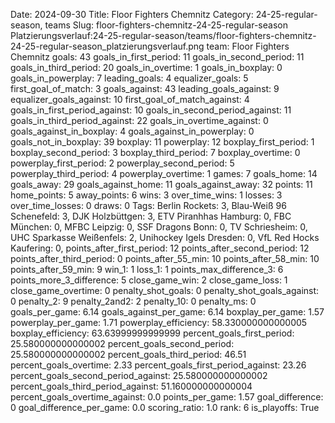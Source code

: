 Date: 2024-09-30
Title: Floor Fighters Chemnitz
Category: 24-25-regular-season, teams
Slug: floor-fighters-chemnitz-24-25-regular-season
Platzierungsverlauf:24-25-regular-season/teams/floor-fighters-chemnitz-24-25-regular-season_platzierungsverlauf.png
team: Floor Fighters Chemnitz
goals: 43
goals_in_first_period: 11
goals_in_second_period: 11
goals_in_third_period: 20
goals_in_overtime: 1
goals_in_boxplay: 0
goals_in_powerplay: 7
leading_goals: 4
equalizer_goals: 5
first_goal_of_match: 3
goals_against: 43
leading_goals_against: 9
equalizer_goals_against: 10
first_goal_of_match_against: 4
goals_in_first_period_against: 10
goals_in_second_period_against: 11
goals_in_third_period_against: 22
goals_in_overtime_against: 0
goals_against_in_boxplay: 4
goals_against_in_powerplay: 0
goals_not_in_boxplay: 39
boxplay: 11
powerplay: 12
boxplay_first_period: 1
boxplay_second_period: 3
boxplay_third_period: 7
boxplay_overtime: 0
powerplay_first_period: 2
powerplay_second_period: 5
powerplay_third_period: 4
powerplay_overtime: 1
games: 7
goals_home: 14
goals_away: 29
goals_against_home: 11
goals_against_away: 32
points: 11
home_points: 5
away_points: 6
wins: 3
over_time_wins: 1
losses: 3
over_time_losses: 0
draws: 0
Tags:  Berlin Rockets: 3,  Blau-Weiß 96 Schenefeld: 3,  DJK Holzbüttgen: 3,  ETV Piranhhas Hamburg: 0,  FBC München: 0,  MFBC Leipzig: 0,  SSF Dragons Bonn: 0,  TV Schriesheim: 0,  UHC Sparkasse Weißenfels: 2,  Unihockey Igels Dresden: 0,  VfL Red Hocks Kaufering: 0,
points_after_first_period: 12
points_after_second_period: 12
points_after_third_period: 0
points_after_55_min: 10
points_after_58_min: 10
points_after_59_min: 9
win_1: 1
loss_1: 1
points_max_difference_3: 6
points_more_3_difference: 5
close_game_win: 2
close_game_loss: 1
close_game_overtime: 0
penalty_shot_goals: 0
penalty_shot_goals_against: 0
penalty_2: 9
penalty_2and2: 2
penalty_10: 0
penalty_ms: 0
goals_per_game: 6.14
goals_against_per_game: 6.14
boxplay_per_game: 1.57
powerplay_per_game: 1.71
powerplay_efficiency: 58.330000000000005
boxplay_efficiency: 63.63999999999999
percent_goals_first_period: 25.580000000000002
percent_goals_second_period: 25.580000000000002
percent_goals_third_period: 46.51
percent_goals_overtime: 2.33
percent_goals_first_period_against: 23.26
percent_goals_second_period_against: 25.580000000000002
percent_goals_third_period_against: 51.160000000000004
percent_goals_overtime_against: 0.0
points_per_game: 1.57
goal_difference: 0
goal_difference_per_game: 0.0
scoring_ratio: 1.0
rank: 6
is_playoffs: True
